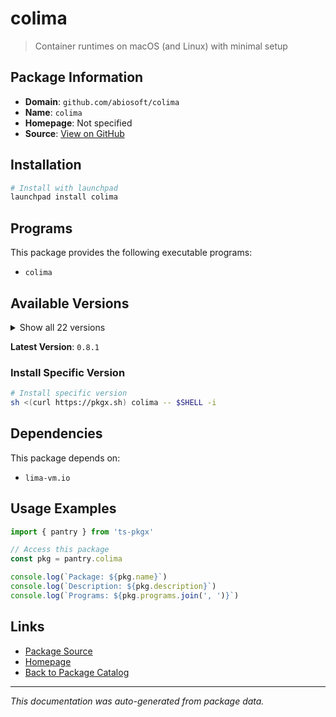 # colima

> Container runtimes on macOS (and Linux) with minimal setup

## Package Information

- **Domain**: `github.com/abiosoft/colima`
- **Name**: `colima`
- **Homepage**: Not specified
- **Source**: [View on GitHub](https://github.com/pkgxdev/pantry/tree/main/projects/github.com/abiosoft/colima/package.yml)

## Installation

```bash
# Install with launchpad
launchpad install colima
```

## Programs

This package provides the following executable programs:

- `colima`

## Available Versions

<details>
<summary>Show all 22 versions</summary>

- `0.8.1`, `0.8.0`, `0.7.6`, `0.7.5`, `0.7.4`
- `0.7.3`, `0.7.2`, `0.7.1`, `0.7.0`, `0.6.10`
- `0.6.9`, `0.6.8`, `0.6.7`, `0.6.6`, `0.6.5`
- `0.6.4`, `0.6.3`, `0.6.2`, `0.6.1`, `0.6.0`
- `0.5.6`, `0.5.5`

</details>

**Latest Version**: `0.8.1`

### Install Specific Version

```bash
# Install specific version
sh <(curl https://pkgx.sh) colima -- $SHELL -i
```

## Dependencies

This package depends on:

- `lima-vm.io`

## Usage Examples

```typescript
import { pantry } from 'ts-pkgx'

// Access this package
const pkg = pantry.colima

console.log(`Package: ${pkg.name}`)
console.log(`Description: ${pkg.description}`)
console.log(`Programs: ${pkg.programs.join(', ')}`)
```

## Links

- [Package Source](https://github.com/pkgxdev/pantry/tree/main/projects/github.com/abiosoft/colima/package.yml)
- [Homepage](#)
- [Back to Package Catalog](../../../package-catalog.md)

---

*This documentation was auto-generated from package data.*
